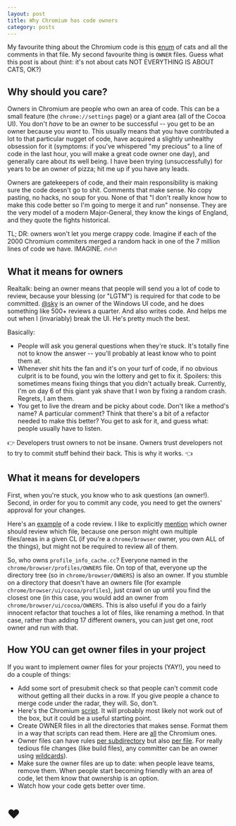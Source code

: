 ```yaml
---
layout: post
title: Why Chromium has code owners
category: posts
---
```

My favourite thing about the Chromium code is this [enum](https://code.google.com/p/chromium/codesearch#chromium/src/chrome/browser/chrome_browser_main_mac.mm&l=44) of cats and all the comments in that file. My second favourite thing is `OWNER` files. Guess what this post is about (hint: it's not about cats NOT EVERYTHING IS ABOUT CATS, OK?)

## Why should you care?
Owners in Chromium are people who own an area of code. This can be a small feature (the `chrome://settings` page) or a giant area (all of the Cocoa UI). You don't *have* to be an owner to be successful -- you get to be an owner because you *want* to. This usually means that you have contributed a lot to that particular nugget of code, have acquired a slightly unhealthy obsession for it (symptoms: if you've whispered "my precious" to a line of code in the last hour, you will make a great code owner one day), and generally care about its well being. I have been trying (unsuccessfully) for years to be an owner of pizza; hit me up if you have any leads.

Owners are gatekeepers of code, and their main responsibility is making sure the code doesn't go to shit. Comments that make sense. No copy pasting, no hacks, no soup for you. None of that "I don't really know how to make this code better so I'm going to merge it and run" nonsense. They are the very model of a modern Major-General, they know the kings of England, and they quote the fights historical. 

TL; DR: owners won't let you merge crappy code. Imagine if each of the 2000 Chromium commiters merged a random hack in one of the 7 million lines of code we have. IMAGINE. 🔥🔥🔥

## What it means for owners
Realtalk: being an owner means that people will send you a lot of code to review, because your blessing (or "LGTM") is required for that code to be committed. [@sky](https://codereview.chromium.org/search?closed=1&owner=&reviewer=sky%40chromium.org&cc=&repo_guid=&base=&project=&private=1&commit=1&created_before=&created_after=&modified_before=&modified_after=&order=&format=html&keys_only=False&with_messages=False&cursor=&limit=30) is an owner of the Windows UI code, and he does something like 500+ reviews a quarter. And also writes code. And helps me out when I (invariably) break the UI. He's pretty much the best.

Basically:

  * People will ask you general questions when they're stuck. It's totally fine not to know the answer -- you'll probably at least know who to point them at.
  * Whenever shit hits the fan and it's on your turf of code, if no obvious culprit is to be found, you win the lottery and get to fix it. Spoilers: this sometimes means fixing things that you didn't actually break. Currently, I'm on day 6 of this giant yak shave that I won by fixing a random crash. Regrets, I am them.
  * You get to live the dream and be picky about code. Don't like a method's name? A particular comment? Think that there's a bit of a refactor needed to make this better? You get to ask for it, and guess what: people usually have to listen. 

👉 Developers trust owners to not be insane. Owners trust developers not to try to commit stuff behind their back. This is why it works. 👈

## What it means for developers
First, when you're stuck, you know who to ask questions (an owner!). Second, in order for you to commit any code, you need to get the owners' approval for your changes.

Here's an [example](https://codereview.chromium.org/861053004) of a code review. I like to explicitly [mention](https://codereview.chromium.org/861053004/#msg11) which owner should review which file, because one person might own multiple files/areas in a given CL (if you're a `chrome/browser` owner, you own ALL of the things), but might not be required to review all of them.

So, who owns `profile_info_cache.cc`? Everyone named in the `chrome/browser/profiles/OWNERS` file. On top of that, everyone up the directory tree (so in `chrome/browser/OWNERS`) is also an owner. If you stumble on a directory that doesn't have an owners file (for example `chrome/browser/ui/cocoa/profiles`), just crawl on up until you find the closest one (in this case, you would add an owner from `chrome/browser/ui/cocoa/OWNERS`. This is also useful if you do a fairly innocent refactor that touches a lot of files, like renaming a method. In that case, rather than adding 17 different owners, you can just get one, root owner and run with that.

## How YOU can get owner files in your project
If you want to implement owner files for your projects (YAY!), you need to do a couple of things:

  * Add some sort of presubmit check so that people can't commit code without getting all their ducks in a row. If you give people a chance to merge code under the radar, they will. So, don't.
  * Here's the Chromium [script](https://code.google.com/p/chromium/codesearch#chromium/src/PRESUBMIT.py&l=996). It will probably most likely not work out of the box, but it could be a useful starting point. 
  * Create OWNER files in all the directories that makes sense. Format them in a way that scripts can read them. Here are [all](https://code.google.com/p/chromium/codesearch#search/&q=OWNERS&type=cs&sq=package:chromium) the Chromium ones.
  * Owner files can have rules [per subdirectory](https://code.google.com/p/chromium/codesearch#chromium/src/chrome/browser/profiles/OWNERS&l=1) but also [per file](https://code.google.com/p/chromium/codesearch#chromium/src/chrome/browser/profiles/OWNERS&l=15). For really tedious file changes (like build files), any committer can be an owner using [wildcards](https://code.google.com/p/chromium/codesearch#chromium/src/chrome/common/OWNERS&l=4)).
  * Make sure the owner files are up to date: when people leave teams, remove them. When people start becoming friendly with an area of code, let them know that ownership is an option.
  * Watch how your code gets better over time.

# ❤︎


